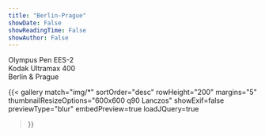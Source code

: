 ```yaml
---
title: "Berlin-Prague"
showDate: False
showReadingTime: False
showAuthor: False
---
```

Olympus Pen EES-2\
Kodak Ultramax 400\
Berlin & Prague

{{< gallery 
  match="img/*" 
  sortOrder="desc" 
  rowHeight="200" 
  margins="5" 
  thumbnailResizeOptions="600x600 q90 Lanczos" 
  showExif=false
  previewType="blur" 
  embedPreview=true 
  loadJQuery=true 
>}}